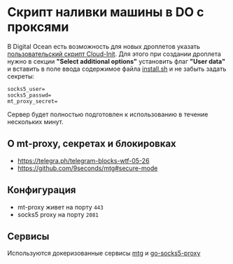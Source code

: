 # Скрипт наливки машины в DO с проксями
В Digital Ocean есть возможность для новых дроплетов указать [пользовательский скрипт Cloud-Init](https://cloudinit.readthedocs.io/en/latest/topics/format.html#user-data-script).
Для этого при создании дроплета нужно в секции **"Select additional options"** установить флаг **"User data"** и
вставить в поле ввода содержимое файла [install.sh](https://raw.githubusercontent.com/scripter-v/mtproxy-cloudinit/master/install.sh) и не забыть задать секреты:
```
socks5_user=
socks5_passwd=
mt_proxy_secret=
```
Сервер будет полностью подготовлен к использованию в течение нескольких минут.

## О mt-proxy, секретах и блокировках
* https://telegra.ph/telegram-blocks-wtf-05-26
* https://github.com/9seconds/mtg#secure-mode


## Конфигурация
* mt-proxy живет на порту `443`
* socks5 proxy на порту `2081`

## Сервисы
Используются докеризованные сервисы [mtg](https://github.com/9seconds/mtg) и [go-socks5-proxy](https://github.com/serjs/socks5-server)
